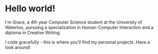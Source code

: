 # Hello world!

I'm Grace, a 4th year Computer Science student at the University of Waterloo, pursuing a specialization in Human-Computer Interaction and a diploma in Creative Writing.

I code gracefully - this is where you'll find my personal projects. Have a look around!



<!--
**grace-ful/grace-ful** is a ✨ _special_ ✨ repository because its `README.md` (this file) appears on your GitHub profile.

Here are some ideas to get you started:

- 🔭 I’m currently working on ...
- 🌱 I’m currently learning ...
- 👯 I’m looking to collaborate on ...
- 🤔 I’m looking for help with ...
- 💬 Ask me about ...
- 📫 How to reach me: ...
- 😄 Pronouns: ...
- ⚡ Fun fact: ...
-->
